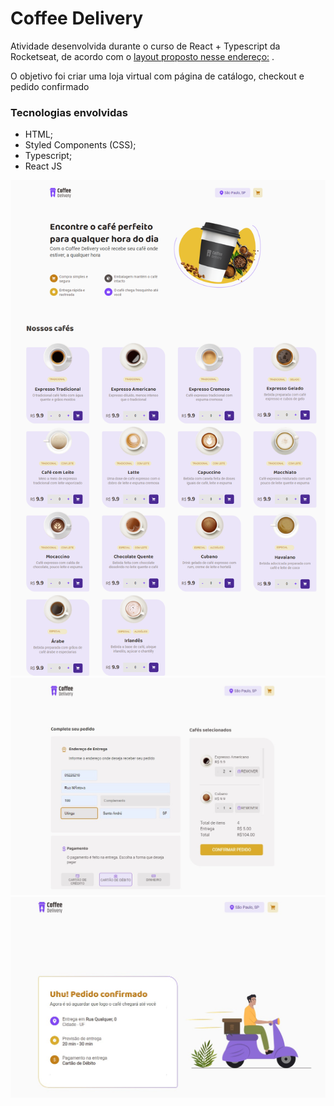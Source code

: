 # Coffee Delivery

Atividade desenvolvida durante o curso de React + Typescript da Rocketseat, de
acordo com o [layout proposto nesse endereço:](https://www.figma.com/file/5yT9ZzZmRQRS4yivGGB3pl/Coffee-Delivery/duplicate) .

O objetivo foi criar uma loja virtual com página de catálogo, checkout e pedido confirmado

### Tecnologias envolvidas
- HTML;
- Styled Components (CSS);
- Typescript;
- React JS

![Catalog Page](./src/github-images/coffee-delivery_home.png "Catalog Page")
![Checkout Page](./src/github-images/coffee-delivery_checkout.jpg "Checkout Page")
![Order Confirmed Page](./src/github-images/coffee-delivery_order-confirm.jpg "Order Confirmed Page")